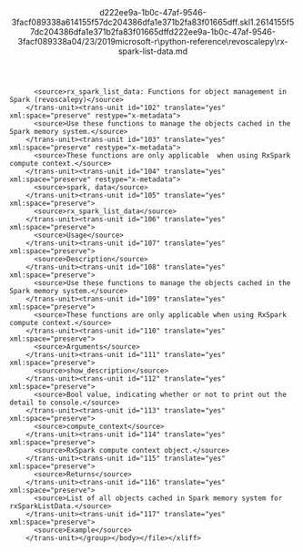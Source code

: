 <?xml version="1.0"?><xliff version="1.2" xmlns="urn:oasis:names:tc:xliff:document:1.2" xmlns:xsi="http://www.w3.org/2001/XMLSchema-instance" xsi:schemaLocation="urn:oasis:names:tc:xliff:document:1.2 xliff-core-1.2-transitional.xsd"><file datatype="xml" original="rx-spark-list-data.md" source-language="en-US" target-language="en-US"><header><tool tool-id="mdxliff" tool-name="mdxliff" tool-version="1.0-1931010" tool-company="Microsoft" /><xliffext:skl_file_name xmlns:xliffext="urn:microsoft:content:schema:xliffextensions">d222ee9a-1b0c-47af-9546-3facf089338a614155f57dc204386dfa1e371b2fa83f01665dff.skl</xliffext:skl_file_name><xliffext:version xmlns:xliffext="urn:microsoft:content:schema:xliffextensions">1.2</xliffext:version><xliffext:ms.openlocfilehash xmlns:xliffext="urn:microsoft:content:schema:xliffextensions">614155f57dc204386dfa1e371b2fa83f01665dff</xliffext:ms.openlocfilehash><xliffext:ms.sourcegitcommit xmlns:xliffext="urn:microsoft:content:schema:xliffextensions">d222ee9a-1b0c-47af-9546-3facf089338a</xliffext:ms.sourcegitcommit><xliffext:ms.lasthandoff xmlns:xliffext="urn:microsoft:content:schema:xliffextensions">04/23/2019</xliffext:ms.lasthandoff><xliffext:ms.openlocfilepath xmlns:xliffext="urn:microsoft:content:schema:xliffextensions">microsoft-r\python-reference\revoscalepy\rx-spark-list-data.md</xliffext:ms.openlocfilepath></header><body><group id="content" extype="content"><trans-unit id="101" translate="yes" xml:space="preserve" restype="x-metadata">
          <source>rx_spark_list_data: Functions for object management in Spark (revoscalepy)</source>
        </trans-unit><trans-unit id="102" translate="yes" xml:space="preserve" restype="x-metadata">
          <source>Use these functions to manage the objects cached in the Spark memory system.</source>
        </trans-unit><trans-unit id="103" translate="yes" xml:space="preserve" restype="x-metadata">
          <source>These functions are only applicable  when using RxSpark compute context.</source>
        </trans-unit><trans-unit id="104" translate="yes" xml:space="preserve" restype="x-metadata">
          <source>spark, data</source>
        </trans-unit><trans-unit id="105" translate="yes" xml:space="preserve">
          <source>rx_spark_list_data</source>
        </trans-unit><trans-unit id="106" translate="yes" xml:space="preserve">
          <source>Usage</source>
        </trans-unit><trans-unit id="107" translate="yes" xml:space="preserve">
          <source>Description</source>
        </trans-unit><trans-unit id="108" translate="yes" xml:space="preserve">
          <source>Use these functions to manage the objects cached in the Spark memory system.</source>
        </trans-unit><trans-unit id="109" translate="yes" xml:space="preserve">
          <source>These functions are only applicable when using RxSpark compute context.</source>
        </trans-unit><trans-unit id="110" translate="yes" xml:space="preserve">
          <source>Arguments</source>
        </trans-unit><trans-unit id="111" translate="yes" xml:space="preserve">
          <source>show_description</source>
        </trans-unit><trans-unit id="112" translate="yes" xml:space="preserve">
          <source>Bool value, indicating whether or not to print out the detail to console.</source>
        </trans-unit><trans-unit id="113" translate="yes" xml:space="preserve">
          <source>compute_context</source>
        </trans-unit><trans-unit id="114" translate="yes" xml:space="preserve">
          <source>RxSpark compute context object.</source>
        </trans-unit><trans-unit id="115" translate="yes" xml:space="preserve">
          <source>Returns</source>
        </trans-unit><trans-unit id="116" translate="yes" xml:space="preserve">
          <source>List of all objects cached in Spark memory system for rxSparkListData.</source>
        </trans-unit><trans-unit id="117" translate="yes" xml:space="preserve">
          <source>Example</source>
        </trans-unit></group></body></file></xliff>